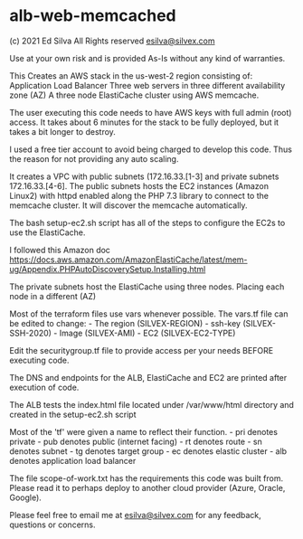 # alb-web-memcached

(c) 2021 Ed Silva
All Rights reserved
esilva@silvex.com

Use at your own risk and is provided As-Is without any kind of warranties. 

This Creates an AWS stack in the us-west-2 region consisting of: 
    Application Load Balancer
    Three web servers in three different availability zone (AZ)
    A three node ElastiCache cluster using AWS memcache. 

The user executing this code needs to have AWS keys with full admin (root) access.
It takes about 6 minutes for the stack to be fully deployed, but it takes a bit longer to destroy.

I used a free tier account to avoid being charged to develop this code.
Thus the reason for not providing any auto scaling.

It creates a VPC with public subnets (172.16.33.[1-3] and private subnets 172.16.33.[4-6].
  The public subnets hosts the EC2 instances (Amazon Linux2) with httpd enabled along 
  the PHP 7.3 library to connect to the memcache cluster. It will discover the memcache automatically.
  
  The bash setup-ec2.sh script has all of the steps to configure the EC2s to use the ElastiCache.
  
  I followed this Amazon doc https://docs.aws.amazon.com/AmazonElastiCache/latest/mem-ug/Appendix.PHPAutoDiscoverySetup.Installing.html

  The private subnets host the ElastiCache using three nodes. Placing each node
  in a different (AZ)
  
  Most of the terraform files use vars whenever possible.
    The vars.tf file can be edited to change:
     - The region (SILVEX-REGION)
     - ssh-key (SILVEX-SSH-2020)
     - Image (SILVEX-AMI)
     - EC2 (SILVEX-EC2-TYPE)
     
  Edit the securitygroup.tf file to provide access per your needs BEFORE executing code.
    
  The DNS and endpoints for the ALB, ElastiCache and EC2 are printed after execution of code.
  
  The ALB tests the index.html file located under /var/www/html directory and created in the setup-ec2.sh script
  
  Most of the 'tf' were given a name to reflect their function.
    - pri denotes private
    - pub denotes public (internet facing)
    - rt denotes route
    - sn denotes subnet
    - tg denotes target group
    - ec denotes elastic cluster
    - alb denotes application load balancer
  
  The file scope-of-work.txt has the requirements this code was built from.
  Please read it to perhaps deploy to another cloud provider (Azure, Oracle, Google).
  
Please feel free to email me at esilva@silvex.com for any feedback, questions or concerns.
